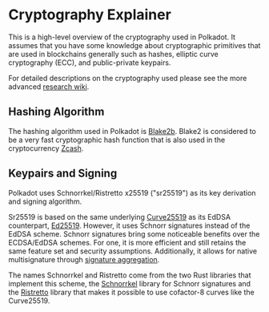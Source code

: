 # Cryptography Explainer

This is a high-level overview of the cryptography used in Polkadot.
It assumes that you have some knowledge about cryptographic
primitives that are used in blockchains generally such as hashes,
elliptic curve cryptography (ECC), and public-private keypairs.

For detailed descriptions on the cryptography used please see the
more advanced [research wiki](https://research.web3.foundation).

## Hashing Algorithm

The hashing algorithm used in Polkadot is [Blake2b](https://en.wikipedia.org/wiki/BLAKE_(hash_function)#BLAKE2).
Blake2 is considered to be a very fast cryptographic hash function that is 
also used in the cryptocurrency [Zcash](https://z.cash).

## Keypairs and Signing

Polkadot uses Schnorrkel/Ristretto x25519 ("sr25519") as its key
derivation and signing algorithm.

Sr25519 is based on the same underlying [Curve25519](https://en.wikipedia.org/wiki/Curve25519)
as its EdDSA counterpart, [Ed25519](https://en.wikipedia.org/wiki/EdDSA#Ed25519).
However, it uses Schnorr signatures instead of the EdDSA scheme. Schnorr signatures
bring some noticeable benefits over the ECDSA/EdDSA schemes. For one, it is more efficient
and still retains the same feature set and security assumptions. Additionally,
it allows for native multisignature through [signature aggregation](https://bitcoincore.org/en/2017/03/23/schnorr-signature-aggregation/).

The names Schnorrkel and Ristretto come from the two Rust libraries that implement this
scheme, the [Schnorrkel](https://github.com/w3f/schnorrkel) library for Schnorr signatures and the [Ristretto](https://ristretto.group/ristretto.html)
library that makes it possible to use cofactor-8 curves like the Curve25519.
